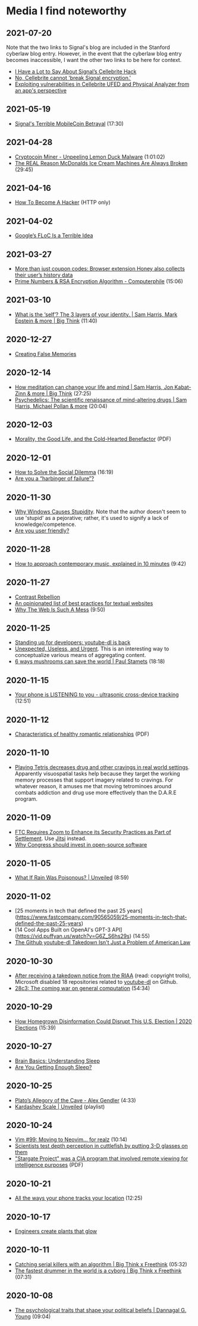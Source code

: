 # Media I find noteworthy

## 2021-07-20

Note that the two links to Signal's blog are included in the Stanford
cyberlaw blog entry. However, in the event that the cyberlaw blog entry
becomes inaccessible, I want the other two links to be here for context.

- [I Have a Lot to Say About Signal’s Cellebrite
  Hack](https://cyberlaw.stanford.edu/blog/2021/05/i-have-lot-say-about-signal%E2%80%99s-cellebrite-hack)
- [No, Cellebrite cannot 'break Signal
  encryption.'](https://signal.org/blog/cellebrite-and-clickbait/)
- [Exploiting vulnerabilities in Cellebrite UFED and Physical Analyzer
  from an app's
  perspective](https://signal.org/blog/cellebrite-vulnerabilities/)

## 2021-05-19

- [Signal's Terrible MobileCoin
  Betrayal](https://vid.puffyan.us/watch?v=tJoO2uWrX1M) (17:30)

## 2021-04-28

- [Cryptocoin Miner - Unpeeling Lemon Duck Malware](https://vid.puffyan.us/watch?v=D3ynyQV0LLY) (1:01:02)
- [The REAL Reason McDonalds Ice Cream Machines Are Always
  Broken](https://vid.puffyan.us/watch?v=SrDEtSlqJC4) (29:45)

## 2021-04-16

- [How To Become A
  Hacker](http://www.catb.org/~esr/faqs/hacker-howto.html) (HTTP only)

## 2021-04-02

- [Google’s FLoC Is a Terrible Idea](https://www.eff.org/deeplinks/2021/03/googles-floc-terrible-idea)

## 2021-03-27

- [More than just coupon codes: Browser extension Honey also collects
  their user’s history data](https://www.datarequests.org/blog/honey-data-collection/)
- [Prime Numbers & RSA Encryption Algorithm - Computerphile](https://vid.puffyan.us/watch?v=JD72Ry60eP4) (15:06)

## 2021-03-10

- [What is the ‘self’? The 3 layers of your identity. | Sam Harris, Mark
  Epstein & more | Big Think](https://vid.puffyan.us/watch?v=l0TzeH6Zmog) (11:40)

## 2020-12-27

- [Creating False Memories](https://staff.washington.edu/eloftus/Articles/sciam.htm)

## 2020-12-14

- [How meditation can change your life and mind | Sam Harris, Jon
  Kabat-Zinn & more | Big
  Think](https://vid.puffyan.us/watch?v=jCJdl6Vs7wg) (27:25)
- [Psychedelics: The scientific renaissance of mind-altering drugs | Sam
  Harris, Michael Pollan & more](https://vid.puffyan.us/watch?v=5T0LmbWROKY)
  (20:04)

## 2020-12-03

- [Morality, the Good Life, and the Cold-Hearted Benefactor](https://aporia.byu.edu/pdfs/mcmurray-morality_the_good_life_and_the_coldhearted_benefactor.pdf) (PDF)

## 2020-12-01

- [How to Solve the Social
  Dilemma](https://vid.puffyan.us/watch?v=wyxnaaPqbRk) (16:19)
- [Are you a “harbinger of failure”?](https://news.mit.edu/2015/harbinger-failure-consumers-unpopular-products-1223)

## 2020-11-30

- [Why Windows Causes
  Stupidity](https://www.over-yonder.net/~fullermd/rants/winstupid/1).
  Note that the author doesn't seem to use 'stupid' as a pejorative;
  rather, it's used to signify a lack of knowledge/competence.
- [Are you user
  friendly?](https://www.over-yonder.net/~fullermd/rants/userfriendly/1)

## 2020-11-28

- [How to approach contemporary music, explained in 10 minutes](https://vid.puffyan.us/watch?v=WbE5sfYhxIk) (9:42)

## 2020-11-27

- [Contrast Rebellion](https://contrastrebellion.com/)
- [An opinionated list of best practices for textual
  websites](https://seirdy.one/2020/11/23/website-best-practices.html)
- [Why The Web Is Such A
  Mess](https://vid.puffyan.us/watch?v=OFRjZtYs3wY) (9:50)

## 2020-11-25

- [Standing up for developers: youtube-dl is
  back](https://github.blog/2020-11-16-standing-up-for-developers-youtube-dl-is-back/)
- [Unexpected, Useless, and
  Urgent](https://www.charlieharrington.com/unexpected-useless-and-urgent).
  This is an interesting way to conceptualize various means of
  aggregating content.
- [6 ways mushrooms can save the world | Paul
  Stamets](https://www.ted.com/talks/paul_stamets_6_ways_mushrooms_can_save_the_world) (18:18)

## 2020-11-15

- [Your phone is LISTENING to you - ultrasonic cross-device
  tracking](https://vid.puffyan.us/watch?v=j1FfVK6sj4I) (12:51)

## 2020-11-12

- [Characteristics of healthy romantic
  relationships](https://assets.campbell.edu/wp-content/uploads/2016/12/22122441/characteristics-of-healthy-romantic-relationships.pdf) (PDF)

## 2020-11-10

- [Playing Tetris decreases drug and other cravings in real world
  settings](https://pubmed.ncbi.nlm.nih.gov/26275843/). Apparently
  visuospatial tasks help because they target the working memory
  processes that support imagery related to cravings. For whatever
  reason, it amuses me that moving tetrominoes around combats addiction
  and drug use more effectively than the D.A.R.E program.

## 2020-11-09

- [FTC Requires Zoom to Enhance its Security Practices as Part of
  Settlement](https://www.ftc.gov/news-events/press-releases/2020/11/ftc-requires-zoom-enhance-its-security-practices-part-settlement).
  Use [Jitsi](https://jitsi.org/) instead.
- [Why Congress should invest in open-source software](https://www.brookings.edu/techstream/why-congress-should-invest-in-open-source-software/)

## 2020-11-05

- [What If Rain Was Poisonous? |
  Unveiled](https://vid.puffyan.us/watch?v=D6zprGIbQj4) (8:59)

## 2020-11-02

- [25 moments in tech that defined the past 25 years]
  (https://www.fastcompany.com/90565059/25-moments-in-tech-that-defined-the-past-25-years)
- [14 Cool Apps Built on OpenAI's GPT-3 API]
  (https://vid.puffyan.us/watch?v=G6Z_S6hs29s) (14:55)
- [The Github youtube-dl Takedown Isn't Just a Problem of American
  Law](https://www.eff.org/deeplinks/2020/11/github-youtube-dl-takedown-isnt-just-problem-american-law)

## 2020-10-30

- [After receiving a takedown notice from the RIAA](https://github.com/github/dmca/blob/master/2020/10/2020-10-23-RIAA.md) (read: copyright trolls), Microsoft disabled 18 repositories related to [youtube-dl](https://github.com/ytdl-org/youtube-dl) on Github.
- [28c3: The coming war on general computation](https://vid.puffyan.us/watch?v=HUEvRyemKSg) (54:34)

## 2020-10-29

- [How Homegrown Disinformation Could Disrupt This U.S. Election | 2020
Elections](https://vid.puffyan.us/watch?v=_gNcYdvF1Co) (15:39)

## 2020-10-27

- [Brain Basics: Understanding
  Sleep](https://www.ninds.nih.gov/Disorders/Patient-Caregiver-Education/Understanding-Sleep)
- [Are You Getting Enough
  Sleep?](https://www.cdc.gov/sleep/features/getting-enough-sleep.html)


## 2020-10-25

- [Plato’s Allegory of the Cave - Alex Gendler](https://vid.puffyan.us/watch?v=1RWOpQXTltA) (4:33)
- [Kardashev Scale |
  Unveiled](https://vid.puffyan.us/playlist?list=PLfq8kkw599aDDjXd5nvroklQ9wC3_KLB9)
  (playlist)

## 2020-10-24

- [Vim #99: Moving to Neovim... for
realz](https://vid.puffyan.us/watch?v=T7TAX653_OM) (10:14)
- [Scientists test depth perception in cuttlefish by putting 3-D glasses
  on
  them](https://www.nytimes.com/2020/01/08/science/3d-glasses-cuttlefish.html)
- ["Stargate Project" was a CIA program that involved remote
  viewing for intelligence
  purposes](https://www.cia.gov/library/readingroom/docs/CIA-RDP96-00789R003300210001-2.pdf)
  (PDF)

## 2020-10-21

- [All the ways your phone tracks your
  location](https://vid.puffyan.us/watch?v=GMIY4J8jAUc) (12:25)

## 2020-10-17

- [Engineers create plants that
  glow](https://news.mit.edu/2017/engineers-create-nanobionic-plants-that-glow-1213)

## 2020-10-11

- [Catching serial killers with an algorithm | Big Think x Freethink](https://vid.puffyan.us/watch?v=8BvjAlf2SBk) (05:32)
- [The fastest drummer in the world is a cyborg | Big Think x Freethink](https://vid.puffyan.us/watch?v=V-cz2tiHzEo) (07:31)

## 2020-10-08

- [The psychological traits that shape your political beliefs | Dannagal
G.
Young](https://www.ted.com/talks/dannagal_g_young_the_psychological_traits_that_shape_your_political_beliefs)
(09:04)
